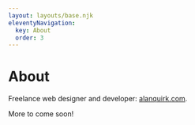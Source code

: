 ```yaml
---
layout: layouts/base.njk
eleventyNavigation:
  key: About
  order: 3
---
```

# About

Freelance web designer and developer: <a href="https://alanquirk.com" target="_blank">alanquirk.com</a>.

More to come soon!
